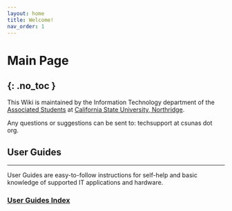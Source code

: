 ```yaml
---
layout: home
title: Welcome!
nav_order: 1
---
```


# Main Page
{: .no_toc }
---

This Wiki is maintained by the Information Technology department of the [Associated Students](https://www.csun.edu/as) at [California State University, Northridge](https://www.csun.edu/).

Any questions or suggestions can be sent to: techsupport at csunas dot org.



## User Guides
---
User Guides are easy-to-follow instructions for self-help and basic knowledge of supported IT applications and hardware.

### [User Guides Index](https://csun-asit.github.io/user-guides/docs/user-docs/index.md.html)
